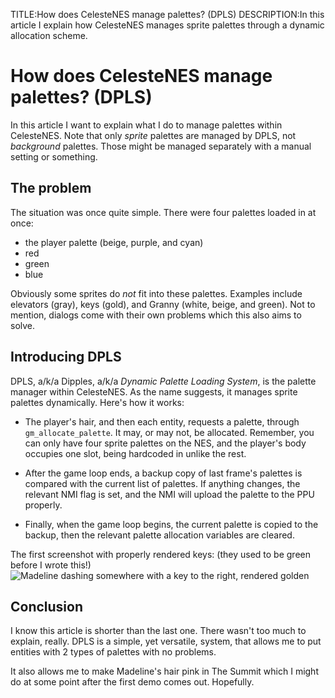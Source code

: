 TITLE:How does CelesteNES manage palettes? (DPLS)
DESCRIPTION:In this article I explain how CelesteNES manages sprite palettes through a dynamic allocation scheme.
# How does CelesteNES manage palettes? (DPLS)

In this article I want to explain what I do to manage palettes within CelesteNES.
Note that only *sprite* palettes are managed by DPLS, not *background* palettes.
Those might be managed separately with a manual setting or something.

## The problem

The situation was once quite simple.  There were four palettes loaded in at once:

- the player palette (beige, purple, and cyan)
- red
- green
- blue

Obviously some sprites do *not* fit into these palettes. Examples include elevators (gray),
keys (gold), and Granny (white, beige, and green).  Not to mention, dialogs come with their
own problems which this also aims to solve.

## Introducing DPLS

DPLS, a/k/a Dipples, a/k/a *Dynamic Palette Loading System*, is the palette manager within
CelesteNES. As the name suggests, it manages sprite palettes dynamically. Here's how it works:

- The player's hair, and then each entity, requests a palette, through `gm_allocate_palette`.
It may, or may not, be allocated. Remember, you can only have four sprite palettes on the NES,
and the player's body occupies one slot, being hardcoded in unlike the rest.

- After the game loop ends, a backup copy of last frame's palettes is compared with the current
list of palettes. If anything changes, the relevant NMI flag is set, and the NMI will upload
the palette to the PPU properly.

- Finally, when the game loop begins, the current palette is copied to the backup, then the
relevant palette allocation variables are cleared.

The first screenshot with properly rendered keys: (they used to be green before I wrote this!)
![Madeline dashing somewhere with a key to the right, rendered golden](images/celestenes-key-golden.png)

## Conclusion

I know this article is shorter than the last one. There wasn't too much to explain, really.
DPLS is a simple, yet versatile, system, that allows me to put entities with 2 types of palettes
with no problems.

It also allows me to make Madeline's hair pink in The Summit which I might do at some point
after the first demo comes out. Hopefully.
